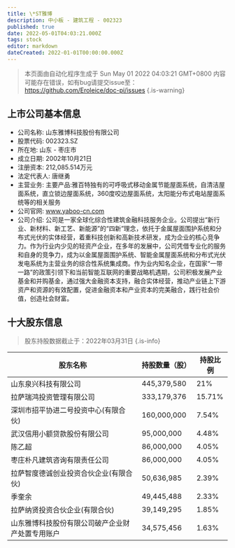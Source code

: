 ```yaml
---
title: \*ST雅博
description: 中小板 - 建筑工程 - 002323
published: true
date: 2022-05-01T04:03:21.000Z
tags: stock
editor: markdown
dateCreated: 2022-01-01T00:00:00.000Z
---
```


> 本页面由自动化程序生成于 Sun May 01 2022 04:03:21 GMT+0800
> 内容可能存在错误，如有bug请提交issue至：https://github.com/Eroleice/doc-pi/issues
{.is-warning}

## 上市公司基本信息
- 公司名称: 山东雅博科技股份有限公司
- 股票代码: 002323.SZ
- 所在地: 山东 - 枣庄市
- 成立日期: 2002年10月21日
- 注册资本: 212,085.514万元
- 法定代表人: 唐继勇
- 主营业务: 主要产品:雅百特独有的可呼吸式移动金属节能屋面系统，自清洁屋面系统，直立锁边屋面系统，360度咬边屋面系统，太阳能分布式电站屋面系统等的相关服务
- 公司官网: www.yaboo-cn.com
- 公司介绍: 公司是一家全球化综合性建筑金融科技服务企业。公司提出“新行业、新材料、新工艺、新能源”的“四新”理念，依托于金属屋面围护系统和分布式光伏的实体经营，着重科技创新和高新技术研发，成为企业的核心竞争力。作为行业内少见的轻资产企业，在多年的发展中，公司凭借专业化的服务和自身的竞争力，成为以金属屋面围护系统、智能金属屋面系统和分布式光伏发电系统为主营业务的综合性系统集成商。作为业内知名企业，在国家“一带一路”的政策引领下和当前智能互联网的重要战略机遇期，公司积极发展产业基金和并购基金，通过强大金融资本支持，融合实体经营，推动产业链上下游资产和资源的有效配置，促进金融资本和产业资本的完美融合，践行社会价值，创造社会财富。


## 十大股东信息
> 股东持股数据截止于：2022年03月31日
{.is-info}

| 股东名称 | 持股数量（股） | 持股比例 |
| --- | --- | --- |
| 山东泉兴科技有限公司 | 445,379,580 | 21% |
| 拉萨瑞鸿投资管理有限公司 | 333,179,376 | 15.71% |
| 深圳市招平协进二号投资中心(有限合伙) | 160,000,000 | 7.54% |
| 武汉信用小额贷款股份有限公司 | 95,000,000 | 4.48% |
| 陈乙超 | 86,000,000 | 4.05% |
| 枣庄朴凡建筑咨询有限责任公司 | 86,000,000 | 4.05% |
| 拉萨智度德诚创业投资合伙企业(有限合伙) | 50,636,985 | 2.39% |
| 季奎余 | 49,445,488 | 2.33% |
| 拉萨纳贤投资合伙企业(有限合伙) | 39,149,295 | 1.85% |
| 山东雅博科技股份有限公司破产企业财产处置专用账户 | 34,575,456 | 1.63% |




